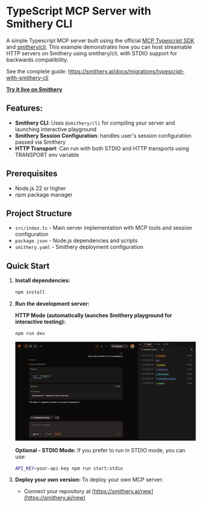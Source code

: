 # TypeScript MCP Server with Smithery CLI

A simple Typescript MCP server built using the official [MCP Typescript SDK](https://github.com/modelcontextprotocol/typescript-sdk) and [smithery/cli](https://github.com/smithery-ai/cli). This example demonstrates how you can host streamable HTTP servers on Smithery using smithery/cli, with STDIO support for backwards compatibility.

See the complete guide: https://smithery.ai/docs/migrations/typescript-with-smithery-cli

**[Try it live on Smithery](https://smithery.ai/server/@smithery-ai/cookbook-ts-smithery-cli)**

## Features:

- **Smithery CLI**: Uses `@smithery/cli` for compiling your server and launching interactive playground
- **Smithery Session Configuration**: handles user's session configuration passed via Smithery
- **HTTP Transport**: Can run with both STDIO and HTTP transports using TRANSPORT env variable

## Prerequisites

- Node.js 22 or higher
- npm package manager

## Project Structure

- `src/index.ts` - Main server implementation with MCP tools and session configuration
- `package.json` - Node.js dependencies and scripts
- `smithery.yaml` - Smithery deployment configuration

## Quick Start

1. **Install dependencies:**
   ```bash
   npm install
   ```

2. **Run the development server:**

   **HTTP Mode (automatically launches Smithery playground for interactive testing):**
   ```bash
   npm run dev
   ```

   <img src="../../../../public/smithery_playground.png" alt="Smithery Playground" width="800">

   **Optional - STDIO Mode:**
   If you prefer to run in STDIO mode, you can use:
   ```bash
   API_KEY=your-api-key npm run start:stdio
   ```

3. **Deploy your own version:**
   To deploy your own MCP server:
   - Connect your repository at [https://smithery.ai/new](https://smithery.ai/new)
